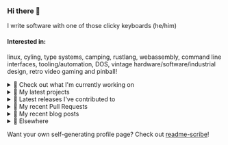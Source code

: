 ### Hi there 👋

I write software with one of those clicky keyboards (he/him)

#### Interested in:
linux, cyling, type systems, camping, rustlang, webassembly, command line interfaces, tooling/automation, DOS, vintage hardware/software/industrial design, retro video gaming and pinball!
<details><summary>👀 Check out what I'm currently working on</summary><br />

- [MetaMask/action-npm-publish](https://github.com/MetaMask/action-npm-publish) - GitHub Action to publish to NPM (2 days ago)
- [MetaMask/core](https://github.com/MetaMask/core) - This monorepo is a collection of packages used across multiple MetaMask clients (2 days ago)
- [rickycodes/win98config](https://github.com/rickycodes/win98config) - Example multi-boot setup for window98 (3 weeks ago)
- [rickycodes/misterfpga_font_randomizer](https://github.com/rickycodes/misterfpga_font_randomizer) - randomise the font setting for MiSTer FPGA (2 months ago)
- [MetaMask/metamask-mobile](https://github.com/MetaMask/metamask-mobile) - Mobile web browser providing access to websites that use the Ethereum blockchain (4 months ago)
</details>

<details><summary>🌱 My latest projects</summary><br />

- [rickycodes/misterfpga_font_randomizer](https://github.com/rickycodes/misterfpga_font_randomizer) - randomise the font setting for MiSTer FPGA
- [rickycodes/win98config](https://github.com/rickycodes/win98config) - Example multi-boot setup for window98
- [rickycodes/kitties](https://github.com/rickycodes/kitties) - micro site to browse CryptoKitties
- [rickycodes/pve-no-subscription](https://github.com/rickycodes/pve-no-subscription) - Proxmox VE No-Subscription Removal
- [rickycodes/ftse-rs](https://github.com/rickycodes/ftse-rs) - scrape and filter hl.co.uk market summaries
</details>

<details><summary>🔭 Latest releases I've contributed to</summary><br />

- [MetaMask/metamask-extension](https://github.com/MetaMask/metamask-extension) ([v10.30.2](https://github.com/MetaMask/metamask-extension/releases/tag/v10.30.2), 2 days ago) - :globe_with_meridians: :electric_plug: The MetaMask browser extension enables browsing Ethereum blockchain enabled websites
- [MetaMask/action-npm-publish](https://github.com/MetaMask/action-npm-publish) ([v3.2.0](https://github.com/MetaMask/action-npm-publish/releases/tag/v3.2.0), 2 days ago) - GitHub Action to publish to NPM
- [MetaMask/snaps-monorepo](https://github.com/MetaMask/snaps-monorepo) ([v0.33.1-flask.1](https://github.com/MetaMask/snaps-monorepo/releases/tag/v0.33.1-flask.1), 3 days ago) - Monorepo for Snaps dependencies.
- [MetaMask/action-create-release-pr](https://github.com/MetaMask/action-create-release-pr) ([v2.0.0](https://github.com/MetaMask/action-create-release-pr/releases/tag/v2.0.0), 4 days ago) - 
- [MetaMask/core](https://github.com/MetaMask/core) ([v52.0.0](https://github.com/MetaMask/core/releases/tag/v52.0.0), 5 days ago) - This monorepo is a collection of packages used across multiple MetaMask clients
</details>

<details><summary>🔨 My recent Pull Requests</summary><br />

- [Add new input to support customising the Slack channel](https://github.com/MetaMask/action-npm-publish/pull/40) on [MetaMask/action-npm-publish](https://github.com/MetaMask/action-npm-publish) (2 days ago)
- [Re-enable the slack bot](https://github.com/MetaMask/core/pull/1368) on [MetaMask/core](https://github.com/MetaMask/core) (2 days ago)
- [Remove `target-name-text` step](https://github.com/MetaMask/action-npm-publish/pull/39) on [MetaMask/action-npm-publish](https://github.com/MetaMask/action-npm-publish) (2 days ago)
- [Add options for customising Slack announce message](https://github.com/MetaMask/action-npm-publish/pull/37) on [MetaMask/action-npm-publish](https://github.com/MetaMask/action-npm-publish) (5 days ago)
- [Use MetaMaskBot avatar for `icon_url` in Slack message](https://github.com/MetaMask/action-npm-publish/pull/36) on [MetaMask/action-npm-publish](https://github.com/MetaMask/action-npm-publish) (1 week ago)
</details>

<details><summary>📜 My recent blog posts</summary><br />

- [Publishing my Website to the peer-to-peer Web](//ricky.codes/blog/posts/publishing-to-the-peer-to-peer-web/) (4 years ago)
</details>

<details><summary>🔗 Elsewhere</summary><br />

- Web: https://ricky.codes
- Twitter: https://twitter.com/rickycodes
- Blog: https://ricky.codes/blog
</details>

Want your own self-generating profile page? Check out [readme-scribe](https://github.com/muesli/readme-scribe)!

